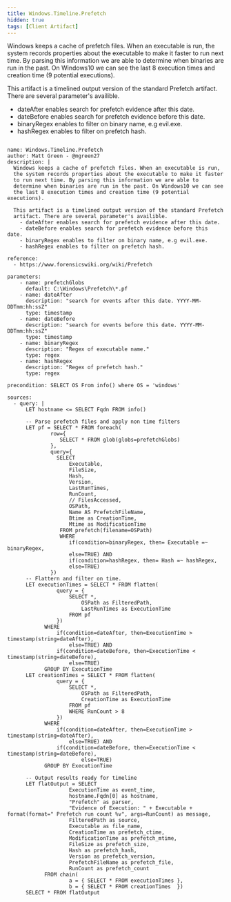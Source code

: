 ```yaml
---
title: Windows.Timeline.Prefetch
hidden: true
tags: [Client Artifact]
---
```


Windows keeps a cache of prefetch files. When an executable is run,
the system records properties about the executable to make it faster
to run next time. By parsing this information we are able to
determine when binaries are run in the past. On Windows10 we can see
the last 8 execution times and creation time (9 potential executions).

This artifact is a timelined output version of the standard Prefetch
artifact. There are several parameter's availible.
  - dateAfter enables search for prefetch evidence after this date.
  - dateBefore enables search for prefetch evidence before this date.
  - binaryRegex enables to filter on binary name, e.g evil.exe.
  - hashRegex enables to filter on prefetch hash.


<pre><code class="language-yaml">
name: Windows.Timeline.Prefetch
author: Matt Green - @mgreen27
description: |
  Windows keeps a cache of prefetch files. When an executable is run,
  the system records properties about the executable to make it faster
  to run next time. By parsing this information we are able to
  determine when binaries are run in the past. On Windows10 we can see
  the last 8 execution times and creation time (9 potential executions).

  This artifact is a timelined output version of the standard Prefetch
  artifact. There are several parameter&#x27;s availible.
    - dateAfter enables search for prefetch evidence after this date.
    - dateBefore enables search for prefetch evidence before this date.
    - binaryRegex enables to filter on binary name, e.g evil.exe.
    - hashRegex enables to filter on prefetch hash.

reference:
  - https://www.forensicswiki.org/wiki/Prefetch

parameters:
    - name: prefetchGlobs
      default: C:\Windows\Prefetch\*.pf
    - name: dateAfter
      description: &quot;search for events after this date. YYYY-MM-DDTmm:hh:ssZ&quot;
      type: timestamp
    - name: dateBefore
      description: &quot;search for events before this date. YYYY-MM-DDTmm:hh:ssZ&quot;
      type: timestamp
    - name: binaryRegex
      description: &quot;Regex of executable name.&quot;
      type: regex
    - name: hashRegex
      description: &quot;Regex of prefetch hash.&quot;
      type: regex

precondition: SELECT OS From info() where OS = &#x27;windows&#x27;

sources:
  - query: |
      LET hostname &lt;= SELECT Fqdn FROM info()

      -- Parse prefetch files and apply non time filters
      LET pf = SELECT * FROM foreach(
              row={
                 SELECT * FROM glob(globs=prefetchGlobs)
              },
              query={
                SELECT
                    Executable,
                    FileSize,
                    Hash,
                    Version,
                    LastRunTimes,
                    RunCount,
                    // FilesAccessed,
                    OSPath,
                    Name AS PrefetchFileName,
                    Btime as CreationTime,
                    Mtime as ModificationTime
                 FROM prefetch(filename=OSPath)
                 WHERE
                    if(condition=binaryRegex, then= Executable =~ binaryRegex,
                    else=TRUE) AND
                    if(condition=hashRegex, then= Hash =~ hashRegex,
                    else=TRUE)
              })
      -- Flattern and filter on time.
      LET executionTimes = SELECT * FROM flatten(
                query = {
                    SELECT *,
                        OSPath as FilteredPath,
                        LastRunTimes as ExecutionTime
                    FROM pf
                })
            WHERE
                if(condition=dateAfter, then=ExecutionTime &gt; timestamp(string=dateAfter),
                    else=TRUE) AND
                if(condition=dateBefore, then=ExecutionTime &lt; timestamp(string=dateBefore),
                    else=TRUE)
            GROUP BY ExecutionTime
      LET creationTimes = SELECT * FROM flatten(
                query = {
                    SELECT *,
                        OSPath as FilteredPath,
                        CreationTime as ExecutionTime
                    FROM pf
                    WHERE RunCount &gt; 8
                })
            WHERE
                if(condition=dateAfter, then=ExecutionTime &gt; timestamp(string=dateAfter),
                    else=TRUE) AND
                if(condition=dateBefore, then=ExecutionTime &lt; timestamp(string=dateBefore),
                        else=TRUE)
            GROUP BY ExecutionTime

      -- Output results ready for timeline
      LET flatOutput = SELECT
                    ExecutionTime as event_time,
                    hostname.Fqdn[0] as hostname,
                    &quot;Prefetch&quot; as parser,
                    &quot;Evidence of Execution: &quot; + Executable + format(format=&quot; Prefetch run count %v&quot;, args=RunCount) as message,
                    FilteredPath as source,
                    Executable as file_name,
                    CreationTime as prefetch_ctime,
                    ModificationTime as prefetch_mtime,
                    FileSize as prefetch_size,
                    Hash as prefetch_hash,
                    Version as prefetch_version,
                    PrefetchFileName as prefetch_file,
                    RunCount as prefetch_count
            FROM chain(
                    a = { SELECT * FROM executionTimes },
                    b = { SELECT * FROM creationTimes  })
      SELECT * FROM flatOutput

</code></pre>

